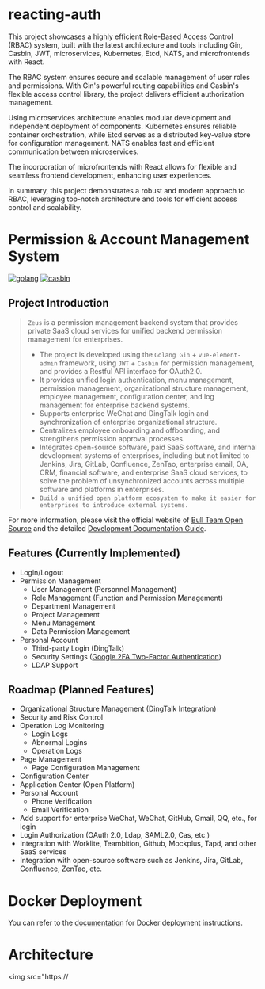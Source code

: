 # reacting-auth

This project showcases a highly efficient Role-Based Access Control (RBAC) system, built with the latest architecture and tools including Gin, Casbin, JWT, microservices, Kubernetes, Etcd, NATS, and microfrontends with React.

The RBAC system ensures secure and scalable management of user roles and permissions. With Gin's powerful routing capabilities and Casbin's flexible access control library, the project delivers efficient authorization management.

Using microservices architecture enables modular development and independent deployment of components. Kubernetes ensures reliable container orchestration, while Etcd serves as a distributed key-value store for configuration management. NATS enables fast and efficient communication between microservices.

The incorporation of microfrontends with React allows for flexible and seamless frontend development, enhancing user experiences.

In summary, this project demonstrates a robust and modern approach to RBAC, leveraging top-notch architecture and tools for efficient access control and scalability.




# Permission & Account Management System

[![golang](https://img.shields.io/badge/golang-1.18.2-green.svg?style=plastic)](https://www.golang.org/)
[![casbin](https://img.shields.io/badge/casbin-2.47.1-brightgreen.svg?style=plastic)](https://github.com/casbin/casbin)

## Project Introduction
> `Zeus` is a permission management backend system that provides private SaaS cloud services for unified backend permission management for enterprises.  
> - The project is developed using the `Golang Gin` + `vue-element-admin` framework, using `JWT` + `Casbin` for permission management, and provides a Restful API interface for OAuth2.0.
> - It provides unified login authentication, menu management, permission management, organizational structure management, employee management, configuration center, and log management for enterprise backend systems.
> - Supports enterprise WeChat and DingTalk login and synchronization of enterprise organizational structure.
> - Centralizes employee onboarding and offboarding, and strengthens permission approval processes.
> - Integrates open-source software, paid SaaS software, and internal development systems of enterprises, including but not limited to Jenkins, Jira, GitLab, Confluence, ZenTao, enterprise email, OA, CRM, financial software, and enterprise SaaS cloud services, to solve the problem of unsynchronized accounts across multiple software and platforms in enterprises.
> - `Build a unified open platform ecosystem to make it easier for enterprises to introduce external systems.`

For more information, please visit the official website of [Bull Team Open Source](http://www.bullteam.cn) and the detailed [Development Documentation Guide](http://doc.bullteam.cn).

## Features (Currently Implemented)
- Login/Logout
- Permission Management
    - User Management (Personnel Management)
    - Role Management (Function and Permission Management)
    - Department Management
    - Project Management
    - Menu Management
    - Data Permission Management
- Personal Account
    - Third-party Login (DingTalk)
    - Security Settings ([Google 2FA Two-Factor Authentication](http://www.ruanyifeng.com/blog/2017/11/2fa-tutorial.html))
    - LDAP Support

## Roadmap (Planned Features)
- Organizational Structure Management (DingTalk Integration)
- Security and Risk Control
- Operation Log Monitoring
    - Login Logs
    - Abnormal Logins
    - Operation Logs
- Page Management
    - Page Configuration Management
- Configuration Center
- Application Center (Open Platform)
- Personal Account
    - Phone Verification
    - Email Verification
- Add support for enterprise WeChat, WeChat, GitHub, Gmail, QQ, etc., for login
- Login Authorization (OAuth 2.0, Ldap, SAML2.0, Cas, etc.)
- Integration with Worklite, Teambition, Github, Mockplus, Tapd, and other SaaS services
- Integration with open-source software such as Jenkins, Jira, GitLab, Confluence, ZenTao, etc.

# Docker Deployment
You can refer to the [documentation](http://doc.bullteam.cn/guide/install.html#%E4%BB%8Edocker%E5%AE%89%E8%A3%85) for Docker deployment instructions.

# Architecture
<img src="https://
